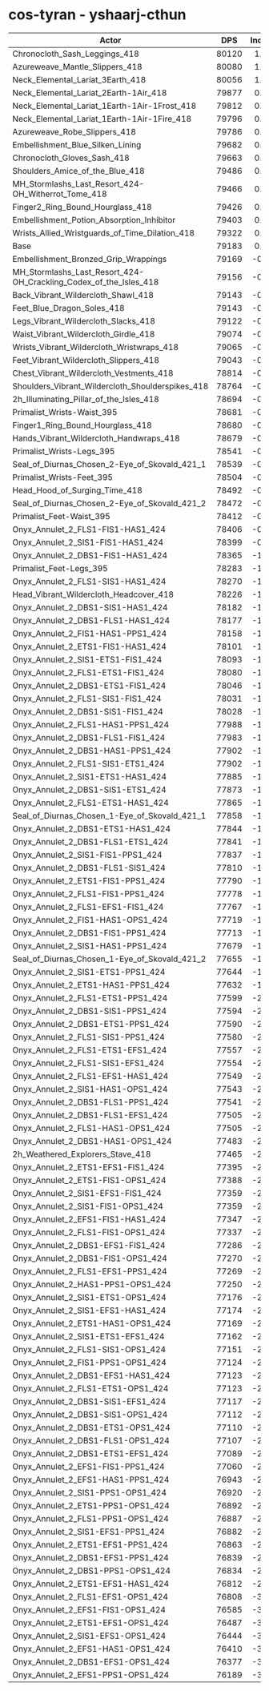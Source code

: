 # cos-tyran - yshaarj-cthun
| Actor | DPS | Increase |
|---|:---:|:---:|
|Chronocloth_Sash_Leggings_418|80120|1.18%|
|Azureweave_Mantle_Slippers_418|80080|1.13%|
|Neck_Elemental_Lariat_3Earth_418|80056|1.10%|
|Neck_Elemental_Lariat_2Earth-1Air_418|79877|0.88%|
|Neck_Elemental_Lariat_1Earth-1Air-1Frost_418|79812|0.79%|
|Neck_Elemental_Lariat_1Earth-1Air-1Fire_418|79796|0.77%|
|Azureweave_Robe_Slippers_418|79786|0.76%|
|Embellishment_Blue_Silken_Lining|79682|0.63%|
|Chronocloth_Gloves_Sash_418|79663|0.61%|
|Shoulders_Amice_of_the_Blue_418|79486|0.38%|
|MH_Stormlashs_Last_Resort_424-OH_Witherrot_Tome_418|79466|0.36%|
|Finger2_Ring_Bound_Hourglass_418|79426|0.31%|
|Embellishment_Potion_Absorption_Inhibitor|79403|0.28%|
|Wrists_Allied_Wristguards_of_Time_Dilation_418|79322|0.18%|
|Base|79183|0.00%|
|Embellishment_Bronzed_Grip_Wrappings|79169|-0.02%|
|MH_Stormlashs_Last_Resort_424-OH_Crackling_Codex_of_the_Isles_418|79156|-0.03%|
|Back_Vibrant_Wildercloth_Shawl_418|79143|-0.05%|
|Feet_Blue_Dragon_Soles_418|79143|-0.05%|
|Legs_Vibrant_Wildercloth_Slacks_418|79122|-0.08%|
|Waist_Vibrant_Wildercloth_Girdle_418|79074|-0.14%|
|Wrists_Vibrant_Wildercloth_Wristwraps_418|79065|-0.15%|
|Feet_Vibrant_Wildercloth_Slippers_418|79043|-0.18%|
|Chest_Vibrant_Wildercloth_Vestments_418|78814|-0.47%|
|Shoulders_Vibrant_Wildercloth_Shoulderspikes_418|78764|-0.53%|
|2h_Illuminating_Pillar_of_the_Isles_418|78694|-0.62%|
|Primalist_Wrists-Waist_395|78681|-0.63%|
|Finger1_Ring_Bound_Hourglass_418|78680|-0.64%|
|Hands_Vibrant_Wildercloth_Handwraps_418|78679|-0.64%|
|Primalist_Wrists-Legs_395|78541|-0.81%|
|Seal_of_Diurnas_Chosen_2-Eye_of_Skovald_421_1|78539|-0.81%|
|Primalist_Wrists-Feet_395|78504|-0.86%|
|Head_Hood_of_Surging_Time_418|78492|-0.87%|
|Seal_of_Diurnas_Chosen_2-Eye_of_Skovald_421_2|78472|-0.90%|
|Primalist_Feet-Waist_395|78412|-0.97%|
|Onyx_Annulet_2_FLS1-FIS1-HAS1_424|78406|-0.98%|
|Onyx_Annulet_2_SIS1-FIS1-HAS1_424|78399|-0.99%|
|Onyx_Annulet_2_DBS1-FIS1-HAS1_424|78365|-1.03%|
|Primalist_Feet-Legs_395|78283|-1.14%|
|Onyx_Annulet_2_FLS1-SIS1-HAS1_424|78270|-1.15%|
|Head_Vibrant_Wildercloth_Headcover_418|78226|-1.21%|
|Onyx_Annulet_2_DBS1-SIS1-HAS1_424|78182|-1.26%|
|Onyx_Annulet_2_DBS1-FLS1-HAS1_424|78177|-1.27%|
|Onyx_Annulet_2_FIS1-HAS1-PPS1_424|78158|-1.29%|
|Onyx_Annulet_2_ETS1-FIS1-HAS1_424|78101|-1.37%|
|Onyx_Annulet_2_SIS1-ETS1-FIS1_424|78093|-1.38%|
|Onyx_Annulet_2_FLS1-ETS1-FIS1_424|78080|-1.39%|
|Onyx_Annulet_2_DBS1-ETS1-FIS1_424|78046|-1.44%|
|Onyx_Annulet_2_FLS1-SIS1-FIS1_424|78031|-1.45%|
|Onyx_Annulet_2_DBS1-SIS1-FIS1_424|78028|-1.46%|
|Onyx_Annulet_2_FLS1-HAS1-PPS1_424|77988|-1.51%|
|Onyx_Annulet_2_DBS1-FLS1-FIS1_424|77983|-1.52%|
|Onyx_Annulet_2_DBS1-HAS1-PPS1_424|77902|-1.62%|
|Onyx_Annulet_2_FLS1-SIS1-ETS1_424|77902|-1.62%|
|Onyx_Annulet_2_SIS1-ETS1-HAS1_424|77885|-1.64%|
|Onyx_Annulet_2_DBS1-SIS1-ETS1_424|77873|-1.65%|
|Onyx_Annulet_2_FLS1-ETS1-HAS1_424|77865|-1.66%|
|Seal_of_Diurnas_Chosen_1-Eye_of_Skovald_421_1|77858|-1.67%|
|Onyx_Annulet_2_DBS1-ETS1-HAS1_424|77844|-1.69%|
|Onyx_Annulet_2_DBS1-FLS1-ETS1_424|77841|-1.69%|
|Onyx_Annulet_2_SIS1-FIS1-PPS1_424|77837|-1.70%|
|Onyx_Annulet_2_DBS1-FLS1-SIS1_424|77810|-1.73%|
|Onyx_Annulet_2_ETS1-FIS1-PPS1_424|77790|-1.76%|
|Onyx_Annulet_2_FLS1-FIS1-PPS1_424|77778|-1.77%|
|Onyx_Annulet_2_FLS1-EFS1-FIS1_424|77767|-1.79%|
|Onyx_Annulet_2_FIS1-HAS1-OPS1_424|77719|-1.85%|
|Onyx_Annulet_2_DBS1-FIS1-PPS1_424|77713|-1.86%|
|Onyx_Annulet_2_SIS1-HAS1-PPS1_424|77679|-1.90%|
|Seal_of_Diurnas_Chosen_1-Eye_of_Skovald_421_2|77655|-1.93%|
|Onyx_Annulet_2_SIS1-ETS1-PPS1_424|77644|-1.94%|
|Onyx_Annulet_2_ETS1-HAS1-PPS1_424|77632|-1.96%|
|Onyx_Annulet_2_FLS1-ETS1-PPS1_424|77599|-2.00%|
|Onyx_Annulet_2_DBS1-SIS1-PPS1_424|77594|-2.01%|
|Onyx_Annulet_2_DBS1-ETS1-PPS1_424|77590|-2.01%|
|Onyx_Annulet_2_FLS1-SIS1-PPS1_424|77580|-2.02%|
|Onyx_Annulet_2_FLS1-ETS1-EFS1_424|77557|-2.05%|
|Onyx_Annulet_2_FLS1-SIS1-EFS1_424|77554|-2.06%|
|Onyx_Annulet_2_FLS1-EFS1-HAS1_424|77549|-2.06%|
|Onyx_Annulet_2_SIS1-HAS1-OPS1_424|77543|-2.07%|
|Onyx_Annulet_2_DBS1-FLS1-PPS1_424|77541|-2.07%|
|Onyx_Annulet_2_DBS1-FLS1-EFS1_424|77505|-2.12%|
|Onyx_Annulet_2_FLS1-HAS1-OPS1_424|77505|-2.12%|
|Onyx_Annulet_2_DBS1-HAS1-OPS1_424|77483|-2.15%|
|2h_Weathered_Explorers_Stave_418|77465|-2.17%|
|Onyx_Annulet_2_ETS1-EFS1-FIS1_424|77395|-2.26%|
|Onyx_Annulet_2_ETS1-FIS1-OPS1_424|77388|-2.27%|
|Onyx_Annulet_2_SIS1-EFS1-FIS1_424|77359|-2.30%|
|Onyx_Annulet_2_SIS1-FIS1-OPS1_424|77359|-2.30%|
|Onyx_Annulet_2_EFS1-FIS1-HAS1_424|77347|-2.32%|
|Onyx_Annulet_2_FLS1-FIS1-OPS1_424|77337|-2.33%|
|Onyx_Annulet_2_DBS1-EFS1-FIS1_424|77286|-2.40%|
|Onyx_Annulet_2_DBS1-FIS1-OPS1_424|77270|-2.42%|
|Onyx_Annulet_2_FLS1-EFS1-PPS1_424|77269|-2.42%|
|Onyx_Annulet_2_HAS1-PPS1-OPS1_424|77250|-2.44%|
|Onyx_Annulet_2_SIS1-ETS1-OPS1_424|77176|-2.53%|
|Onyx_Annulet_2_SIS1-EFS1-HAS1_424|77174|-2.54%|
|Onyx_Annulet_2_ETS1-HAS1-OPS1_424|77169|-2.54%|
|Onyx_Annulet_2_SIS1-ETS1-EFS1_424|77162|-2.55%|
|Onyx_Annulet_2_FLS1-SIS1-OPS1_424|77151|-2.57%|
|Onyx_Annulet_2_FIS1-PPS1-OPS1_424|77124|-2.60%|
|Onyx_Annulet_2_DBS1-EFS1-HAS1_424|77123|-2.60%|
|Onyx_Annulet_2_FLS1-ETS1-OPS1_424|77123|-2.60%|
|Onyx_Annulet_2_DBS1-SIS1-EFS1_424|77117|-2.61%|
|Onyx_Annulet_2_DBS1-SIS1-OPS1_424|77112|-2.62%|
|Onyx_Annulet_2_DBS1-ETS1-OPS1_424|77110|-2.62%|
|Onyx_Annulet_2_DBS1-FLS1-OPS1_424|77107|-2.62%|
|Onyx_Annulet_2_DBS1-ETS1-EFS1_424|77089|-2.64%|
|Onyx_Annulet_2_EFS1-FIS1-PPS1_424|77060|-2.68%|
|Onyx_Annulet_2_EFS1-HAS1-PPS1_424|76943|-2.83%|
|Onyx_Annulet_2_SIS1-PPS1-OPS1_424|76920|-2.86%|
|Onyx_Annulet_2_ETS1-PPS1-OPS1_424|76892|-2.89%|
|Onyx_Annulet_2_FLS1-PPS1-OPS1_424|76887|-2.90%|
|Onyx_Annulet_2_SIS1-EFS1-PPS1_424|76882|-2.91%|
|Onyx_Annulet_2_ETS1-EFS1-PPS1_424|76863|-2.93%|
|Onyx_Annulet_2_DBS1-EFS1-PPS1_424|76839|-2.96%|
|Onyx_Annulet_2_DBS1-PPS1-OPS1_424|76834|-2.97%|
|Onyx_Annulet_2_ETS1-EFS1-HAS1_424|76812|-2.99%|
|Onyx_Annulet_2_FLS1-EFS1-OPS1_424|76808|-3.00%|
|Onyx_Annulet_2_EFS1-FIS1-OPS1_424|76585|-3.28%|
|Onyx_Annulet_2_ETS1-EFS1-OPS1_424|76487|-3.40%|
|Onyx_Annulet_2_SIS1-EFS1-OPS1_424|76444|-3.46%|
|Onyx_Annulet_2_EFS1-HAS1-OPS1_424|76410|-3.50%|
|Onyx_Annulet_2_DBS1-EFS1-OPS1_424|76377|-3.54%|
|Onyx_Annulet_2_EFS1-PPS1-OPS1_424|76189|-3.78%|
